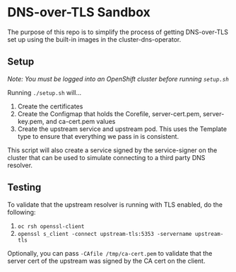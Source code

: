 # DNS-over-TLS Sandbox
The purpose of this repo is to simplify the process of getting DNS-over-TLS set up using the built-in images in the cluster-dns-operator.

## Setup
_Note: You must be logged into an OpenShift cluster before running `setup.sh`_

Running `./setup.sh` will...

1. Create the certificates
2. Create the Configmap that holds the Corefile, server-cert.pem, server-key.pem, and ca-cert.pem values
3. Create the upstream service and upstream pod. This uses the Template type to ensure that everything we pass in is consistent.

This script will also create a service signed by the service-signer on the cluster that can be used to simulate connecting
to a third party DNS resolver.

## Testing

To validate that the upstream resolver is running with TLS enabled, do the following:
1. `oc rsh openssl-client`
2. `openssl s_client -connect upstream-tls:5353 -servername upstream-tls`

Optionally, you can pass `-CAfile /tmp/ca-cert.pem` to validate that the server cert of the upstream was signed by 
the CA cert on the client.
